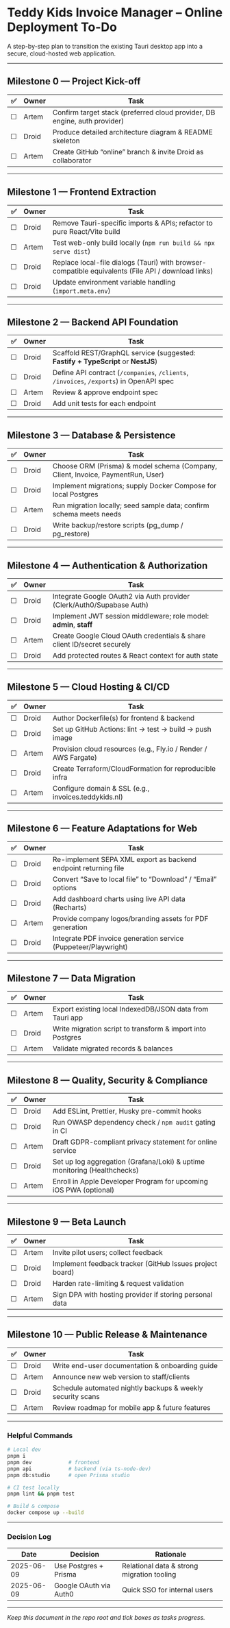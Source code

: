 # Teddy Kids Invoice Manager – Online Deployment To-Do

A step-by-step plan to transition the existing Tauri desktop app into a secure, cloud-hosted web application.

---

## Milestone 0 — Project Kick-off  
| ✅ | Owner | Task |
|----|-------|------|
| ☐ | Artem | Confirm target stack (preferred cloud provider, DB engine, auth provider) |
| ☐ | Droid | Produce detailed architecture diagram & README skeleton |
| ☐ | Artem | Create GitHub “online” branch & invite Droid as collaborator |

---

## Milestone 1 — Frontend Extraction  
| ✅ | Owner | Task |
|----|-------|------|
| ☐ | Droid | Remove Tauri-specific imports & APIs; refactor to pure React/Vite build |
| ☐ | Artem | Test web-only build locally (`npm run build && npx serve dist`) |
| ☐ | Droid | Replace local-file dialogs (Tauri) with browser-compatible equivalents (File API / download links) |
| ☐ | Droid | Update environment variable handling (`import.meta.env`) |

---

## Milestone 2 — Backend API Foundation  
| ✅ | Owner | Task |
|----|-------|------|
| ☐ | Droid | Scaffold REST/GraphQL service (suggested: **Fastify + TypeScript** or **NestJS**) |
| ☐ | Droid | Define API contract (`/companies`, `/clients`, `/invoices`, `/exports`) in OpenAPI spec |
| ☐ | Artem | Review & approve endpoint spec |
| ☐ | Droid | Add unit tests for each endpoint |

---

## Milestone 3 — Database & Persistence  
| ✅ | Owner | Task |
|----|-------|------|
| ☐ | Droid | Choose ORM (Prisma) & model schema (Company, Client, Invoice, PaymentRun, User) |
| ☐ | Droid | Implement migrations; supply Docker Compose for local Postgres |
| ☐ | Artem | Run migration locally; seed sample data; confirm schema meets needs |
| ☐ | Droid | Write backup/restore scripts (pg_dump / pg_restore) |

---

## Milestone 4 — Authentication & Authorization  
| ✅ | Owner | Task |
|----|-------|------|
| ☐ | Droid | Integrate Google OAuth2 via Auth provider (Clerk/Auth0/Supabase Auth) |
| ☐ | Droid | Implement JWT session middleware; role model: **admin**, **staff** |
| ☐ | Artem | Create Google Cloud OAuth credentials & share client ID/secret securely |
| ☐ | Droid | Add protected routes & React context for auth state |

---

## Milestone 5 — Cloud Hosting & CI/CD  
| ✅ | Owner | Task |
|----|-------|------|
| ☐ | Droid | Author Dockerfile(s) for frontend & backend |
| ☐ | Droid | Set up GitHub Actions: lint → test → build → push image |
| ☐ | Artem | Provision cloud resources (e.g., Fly.io / Render / AWS Fargate) |
| ☐ | Droid | Create Terraform/CloudFormation for reproducible infra |
| ☐ | Artem | Configure domain & SSL (e.g., invoices.teddykids.nl) |

---

## Milestone 6 — Feature Adaptations for Web  
| ✅ | Owner | Task |
|----|-------|------|
| ☐ | Droid | Re-implement SEPA XML export as backend endpoint returning file |
| ☐ | Droid | Convert “Save to local file” to “Download” / “Email” options |
| ☐ | Droid | Add dashboard charts using live API data (Recharts) |
| ☐ | Artem | Provide company logos/branding assets for PDF generation |
| ☐ | Droid | Integrate PDF invoice generation service (Puppeteer/Playwright) |

---

## Milestone 7 — Data Migration  
| ✅ | Owner | Task |
|----|-------|------|
| ☐ | Artem | Export existing local IndexedDB/JSON data from Tauri app |
| ☐ | Droid | Write migration script to transform & import into Postgres |
| ☐ | Artem | Validate migrated records & balances |

---

## Milestone 8 — Quality, Security & Compliance  
| ✅ | Owner | Task |
|----|-------|------|
| ☐ | Droid | Add ESLint, Prettier, Husky pre-commit hooks |
| ☐ | Droid | Run OWASP dependency check / `npm audit` gating in CI |
| ☐ | Artem | Draft GDPR-compliant privacy statement for online service |
| ☐ | Droid | Set up log aggregation (Grafana/Loki) & uptime monitoring (Healthchecks) |
| ☐ | Artem | Enroll in Apple Developer Program for upcoming iOS PWA (optional) |

---

## Milestone 9 — Beta Launch  
| ✅ | Owner | Task |
|----|-------|------|
| ☐ | Artem | Invite pilot users; collect feedback |
| ☐ | Droid | Implement feedback tracker (GitHub Issues project board) |
| ☐ | Droid | Harden rate-limiting & request validation |
| ☐ | Artem | Sign DPA with hosting provider if storing personal data |

---

## Milestone 10 — Public Release & Maintenance  
| ✅ | Owner | Task |
|----|-------|------|
| ☐ | Droid | Write end-user documentation & onboarding guide |
| ☐ | Artem | Announce new web version to staff/clients |
| ☐ | Droid | Schedule automated nightly backups & weekly security scans |
| ☐ | Artem | Review roadmap for mobile app & future features |

---

### Helpful Commands

```bash
# Local dev
pnpm i
pnpm dev            # frontend
pnpm api            # backend (via ts-node-dev)
pnpm db:studio      # open Prisma studio

# CI test locally
pnpm lint && pnpm test

# Build & compose
docker compose up --build
```

---

### Decision Log

| Date | Decision | Rationale |
|------|----------|-----------|
| 2025-06-09 | Use Postgres + Prisma | Relational data & strong migration tooling |
| 2025-06-09 | Google OAuth via Auth0 | Quick SSO for internal users |

---

_Keep this document in the repo root and tick boxes as tasks progress._
